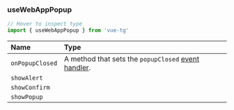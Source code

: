 ### useWebAppPopup

```ts twoslash
// Hover to inspect type
import { useWebAppPopup } from 'vue-tg'
```

| Name            | Type                                                                                                            |
| :-------------- | :-------------------------------------------------------------------------------------------------------------- |
| `onPopupClosed` | <Badge type="tip" text="Bot API 6.2+" /> A method that sets the `popupClosed` [event handler](#event-handling). |
| `showAlert`     | <!--@include: @/generated/WebApp-showAlert.md -->                                                               |
| `showConfirm`   | <!--@include: @/generated/WebApp-showConfirm.md -->                                                             |
| `showPopup`     | <!--@include: @/generated/WebApp-showPopup.md -->                                                               |
